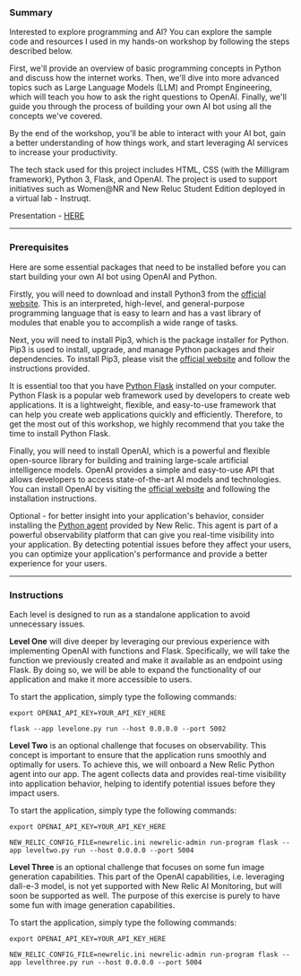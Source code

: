 ### **Summary**

Interested to explore programming and AI? You can explore the sample code and resources I used in my hands-on workshop by following the steps described below.

First, we'll provide an overview of basic programming concepts in Python and discuss how the internet works. Then, we'll dive into more advanced topics such as Large Language Models (LLM) and Prompt Engineering, which will teach you how to ask the right questions to OpenAI. Finally, we'll guide you through the process of building your own AI bot using all the concepts we've covered.

By the end of the workshop, you'll be able to interact with your AI bot, gain a better understanding of how things work, and start leveraging AI services to increase your productivity.

The tech stack used for this project includes HTML, CSS (with the Milligram framework), Python 3, Flask, and OpenAI. The project is used to support initiatives such as Women@NR and New Reluc Student Edition deployed in a virtual lab - Instruqt.

Presentation - [HERE](https://docs.google.com/presentation/d/1w8g8scW_mRSUYNHW6EsSvoS6Rmwk9WSQ_UzrmwDkCU0/edit?usp=sharing)

---

### Prerequisites

Here are some essential packages that need to be installed before you can start building your own AI bot using OpenAI and Python.

Firstly, you will need to download and install Python3 from the [official website](https://www.python.org/downloads/). This is an interpreted, high-level, and general-purpose programming language that is easy to learn and has a vast library of modules that enable you to accomplish a wide range of tasks.

Next, you will need to install Pip3, which is the package installer for Python. Pip3 is used to install, upgrade, and manage Python packages and their dependencies. To install Pip3, please visit the [official website](https://pip.pypa.io/en/stable/installation/) and follow the instructions provided.

It is essential too that you have [Python Flask](https://flask.palletsprojects.com/en/2.3.x/installation/) installed on your computer. Python Flask is a popular web framework used by developers to create web applications. It is a lightweight, flexible, and easy-to-use framework that can help you create web applications quickly and efficiently. Therefore, to get the most out of this workshop, we highly recommend that you take the time to install Python Flask.

Finally, you will need to install OpenAI, which is a powerful and flexible open-source library for building and training large-scale artificial intelligence models. OpenAI provides a simple and easy-to-use API that allows developers to access state-of-the-art AI models and technologies. You can install OpenAI by visiting the [official website](https://pypi.org/project/openai/) and following the installation instructions.

Optional - for better insight into your application's behavior, consider installing the [Python agent](https://docs.newrelic.com/install/python/) provided by New Relic. This agent is part of a powerful observability platform that can give you real-time visibility into your application. By detecting potential issues before they affect your users, you can optimize your application's performance and provide a better experience for your users.

---

### **Instructions**

Each level is designed to run as a standalone application to avoid unnecessary issues.

**Level One** will dive deeper by leveraging our previous experience with implementing OpenAI with functions and Flask. Specifically, we will take the function we previously created and make it available as an endpoint using Flask. By doing so, we will be able to expand the functionality of our application and make it more accessible to users.

To start the application, simply type the following commands:

```shell
export OPENAI_API_KEY=YOUR_API_KEY_HERE

flask --app levelone.py run --host 0.0.0.0 --port 5002
```

**Level Two** is an optional challenge that focuses on observability. This concept is important to ensure that the application runs smoothly and optimally for users. To achieve this, we will onboard a New Relic Python agent into our app. The agent collects data and provides real-time visibility into application behavior, helping to identify potential issues before they impact users.

To start the application, simply type the following commands:

```shell
export OPENAI_API_KEY=YOUR_API_KEY_HERE

NEW_RELIC_CONFIG_FILE=newrelic.ini newrelic-admin run-program flask --app leveltwo.py run --host 0.0.0.0 --port 5004
```

**Level Three** is an optional challenge that focuses on some fun image generation capabilities. This part of the OpenAI capabilities, i.e. leveraging dall-e-3 model, is not yet supported with New Relic AI Monitoring, but will soon be supported as well. The purpose of this exercise is purely to have some fun with image generation capabilities.

To start the application, simply type the following commands:

```shell
export OPENAI_API_KEY=YOUR_API_KEY_HERE

NEW_RELIC_CONFIG_FILE=newrelic.ini newrelic-admin run-program flask --app levelthree.py run --host 0.0.0.0 --port 5004
```
